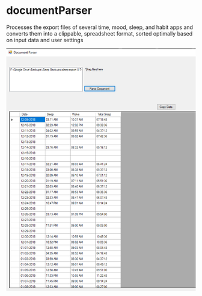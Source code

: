 # documentParser
 Processes the export files of several time, mood, sleep, and habit apps and converts them into a clippable, spreadsheet format, sorted optimally based on input data and user settings

![alt text](https://raw.githubusercontent.com/jatoran/documentParser/main/images/docParseSS1.png)
